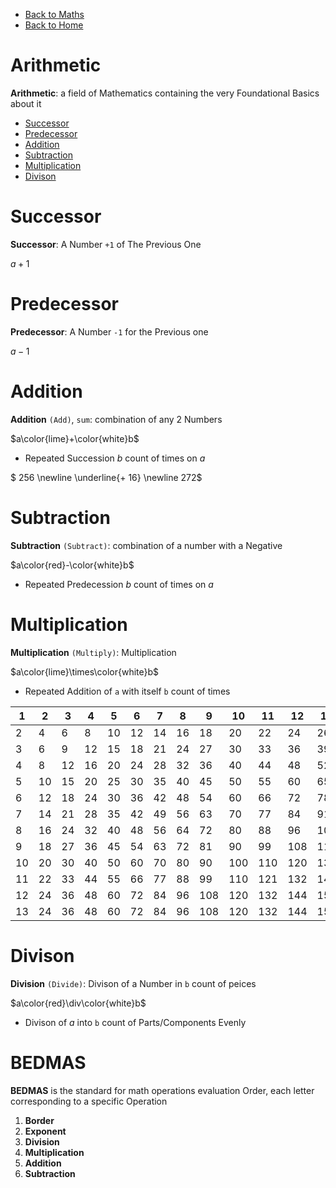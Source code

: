 
- [Back to Maths](./maths.md)
- [Back to Home](../../README.md)

# Arithmetic

**Arithmetic**: a field of Mathematics containing the very Foundational Basics about it

- [Successor](#successor)
- [Predecessor](#predecessor)
- [Addition](#addition)
- [Subtraction](#subtraction)
- [Multiplication](#multiplication)
- [Divison](#divison)

# Successor

**Successor**: A Number `+1` of The Previous One

$a+1$

# Predecessor

**Predecessor**: A Number `-1` for the Previous one

$a-1$

# Addition

**Addition** `(Add)`, `sum`: combination of any 2 Numbers

$a\color{lime}+\color{white}b$

- Repeated Succession $b$ count of times on $a$

$ 256 \newline \underline{+ 16} \newline 272$

# Subtraction

**Subtraction** `(Subtract)`: combination of a number with a Negative

$a\color{red}-\color{white}b$

- Repeated Predecession $b$ count of times on $a$

# Multiplication
**Multiplication** `(Multiply)`: Multiplication

$a\color{lime}\times\color{white}b$
- Repeated Addition of `a` with itself `b` count of times

| $1$  | $2$  | $3$  | $4$  | $5$  | $6$  | $7$  | $8$  | $9$   | $10$  | $11$  | $12$  | $13$  | $14$  | $15$  |
| ---- | ---- | ---- | ---- | ---- | ---- | ---- | ---- | ----- | ----- | ----- | ----- | ----- | ----- | ----- |
| $2$  | $4$  | $6$  | $8$  | $10$ | $12$ | $14$ | $16$ | $18$  | $20$  | $22$  | $24$  | $26$  | $28$  | $30$  |
| $3$  | $6$  | $9$  | $12$ | $15$ | $18$ | $21$ | $24$ | $27$  | $30$  | $33$  | $36$  | $39$  | $42$  | $45$  |
| $4$  | $8$  | $12$ | $16$ | $20$ | $24$ | $28$ | $32$ | $36$  | $40$  | $44$  | $48$  | $52$  | $56$  | $60$  |
| $5$  | $10$ | $15$ | $20$ | $25$ | $30$ | $35$ | $40$ | $45$  | $50$  | $55$  | $60$  | $65$  | $70$  | $75$  |
| $6$  | $12$ | $18$ | $24$ | $30$ | $36$ | $42$ | $48$ | $54$  | $60$  | $66$  | $72$  | $78$  | $84$  | $90$  |
| $7$  | $14$ | $21$ | $28$ | $35$ | $42$ | $49$ | $56$ | $63$  | $70$  | $77$  | $84$  | $91$  | $98$  | $105$ |
| $8$  | $16$ | $24$ | $32$ | $40$ | $48$ | $56$ | $64$ | $72$  | $80$  | $88$  | $96$  | $104$ | $112$ | $120$ |
| $9$  | $18$ | $27$ | $36$ | $45$ | $54$ | $63$ | $72$ | $81$  | $90$  | $99$  | $108$ | $117$ | $126$ | $135$ |
| $10$ | $20$ | $30$ | $40$ | $50$ | $60$ | $70$ | $80$ | $90$  | $100$ | $110$ | $120$ | $130$ | $140$ | $150$ |
| $11$ | $22$ | $33$ | $44$ | $55$ | $66$ | $77$ | $88$ | $99$  | $110$ | $121$ | $132$ | $143$ | $154$ | $165$ |
| $12$ | $24$ | $36$ | $48$ | $60$ | $72$ | $84$ | $96$ | $108$ | $120$ | $132$ | $144$ | $156$ | $168$ | $180$ |
| $13$ | $24$ | $36$ | $48$ | $60$ | $72$ | $84$ | $96$ | $108$ | $120$ | $132$ | $144$ | $156$ | $168$ | $180$ |

# Divison

**Division** `(Divide)`: Divison of a Number in `b`  count of peices

$a\color{red}\div\color{white}b$
- Divison of $a$ into `b` count of Parts/Components Evenly

# BEDMAS

**BEDMAS** is the standard for math operations evaluation Order, each letter corresponding to a specific Operation

1. **Border**
2. **Exponent**
3. **Division**
4. **Multiplication**
5. **Addition**
6. **Subtraction**
